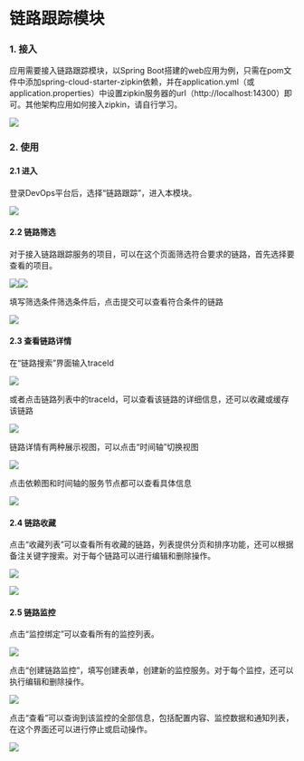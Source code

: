 # 链路跟踪模块

### 1. 接入

应用需要接入链路跟踪模块，以Spring Boot搭建的web应用为例，只需在pom文件中添加spring-cloud-starter-zipkin依赖，并在application.yml（或application.properties）中设置zipkin服务器的url（http://localhost:14300）即可。其他架构应用如何接入zipkin，请自行学习。

![](https://ftp.bmp.ovh/imgs/2020/06/ee7f177562607e64.png)

### 2. 使用

#### 2.1 进入

登录DevOps平台后，选择“链路跟踪”，进入本模块。

![](https://ftp.bmp.ovh/imgs/2020/06/50eaef4fa07ded96.png)

#### 2.2 链路筛选

对于接入链路跟踪服务的项目，可以在这个页面筛选符合要求的链路，首先选择要查看的项目。

![](https://i.bmp.ovh/imgs/2020/06/4a034bbfcf14bf6f.png)![](https://ftp.bmp.ovh/imgs/2020/06/7891e49abea00819.png)

填写筛选条件筛选条件后，点击提交可以查看符合条件的链路

![](https://ftp.bmp.ovh/imgs/2020/06/8684e5f189cb6a1a.png)

#### 2.3 查看链路详情

在“链路搜索”界面输入traceId

![](https://ftp.bmp.ovh/imgs/2020/06/78aeb2311bbc9091.png)

或者点击链路列表中的traceId，可以查看该链路的详细信息，还可以收藏或缓存该链路

![](https://ftp.bmp.ovh/imgs/2020/06/8b33666876573b68.png)

链路详情有两种展示视图，可以点击“时间轴”切换视图

![](https://ftp.bmp.ovh/imgs/2020/06/48387f9d339a2313.png)

点击依赖图和时间轴的服务节点都可以查看具体信息

![](https://ftp.bmp.ovh/imgs/2020/06/43aa51e9a4c5f49b.png)

#### 2.4 链路收藏

点击“收藏列表”可以查看所有收藏的链路，列表提供分页和排序功能，还可以根据备注关键字搜索。对于每个链路可以进行编辑和删除操作。

![](https://ftp.bmp.ovh/imgs/2020/06/13ffdbb390903cc8.png)

![](https://ftp.bmp.ovh/imgs/2020/06/16a2c8c1c1b01e2d.png)

#### 2.5 链路监控

点击“监控绑定”可以查看所有的监控列表。

![](https://ftp.bmp.ovh/imgs/2020/06/5c3ef00b14cb6968.png)

点击“创建链路监控”，填写创建表单，创建新的监控服务。对于每个监控，还可以执行编辑和删除操作。

![](https://ftp.bmp.ovh/imgs/2020/06/d6a83904fca32bc6.png)

点击“查看”可以查询到该监控的全部信息，包括配置内容、监控数据和通知列表，在这个界面还可以进行停止或启动操作。

![](https://ftp.bmp.ovh/imgs/2020/06/50da4549f19f46fa.png)

